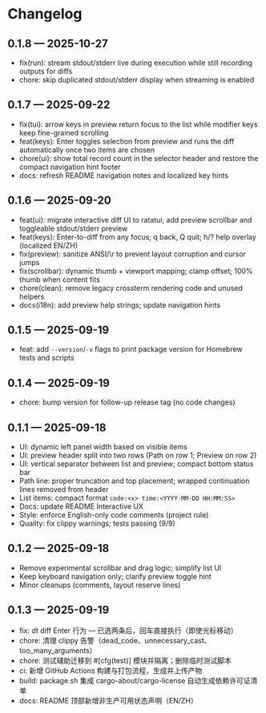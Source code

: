 # Changelog
## 0.1.8 — 2025-10-27
- fix(run): stream stdout/stderr live during execution while still recording outputs for diffs
- chore: skip duplicated stdout/stderr display when streaming is enabled

## 0.1.7 — 2025-09-22
- fix(tui): arrow keys in preview return focus to the list while modifier keys keep fine-grained scrolling
- feat(keys): Enter toggles selection from preview and runs the diff automatically once two items are chosen
- chore(ui): show total record count in the selector header and restore the compact navigation hint footer
- docs: refresh README navigation notes and localized key hints

## 0.1.6 — 2025-09-20
- feat(ui): migrate interactive diff UI to ratatui; add preview scrollbar and toggleable stdout/stderr preview
- feat(keys): Enter-to-diff from any focus; q back, Q quit; h/? help overlay (localized EN/ZH)
- fix(preview): sanitize ANSI/\r to prevent layout corruption and cursor jumps
- fix(scrollbar): dynamic thumb + viewport mapping; clamp offset; 100% thumb when content fits
- chore(clean): remove legacy crossterm rendering code and unused helpers
- docs(i18n): add preview help strings; update navigation hints

## 0.1.5 — 2025-09-19
- feat: add `--version`/`-v` flags to print package version for Homebrew tests and scripts

## 0.1.4 — 2025-09-19
- chore: bump version for follow-up release tag (no code changes)

## 0.1.1 — 2025-09-18
- UI: dynamic left panel width based on visible items
- UI: preview header split into two rows (Path on row 1; Preview on row 2)
- UI: vertical separator between list and preview; compact bottom status bar
- Path line: proper truncation and top placement; wrapped continuation lines removed from header
- List items: compact format `code:<x> time:<YYYY-MM-DD HH:MM:SS>`
- Docs: update README Interactive UX
- Style: enforce English-only code comments (project rule)
- Quality: fix clippy warnings; tests passing (9/9)
## 0.1.2 — 2025-09-18
- Remove experimental scrollbar and drag logic; simplify list UI
- Keep keyboard navigation only; clarify preview toggle hint
- Minor cleanups (comments, layout reserve lines)

## 0.1.3 — 2025-09-19
- fix: dt diff Enter 行为 — 已选两条后，回车直接执行（即使光标移动）
- chore: 清理 clippy 告警（dead_code、unnecessary_cast、too_many_arguments）
- chore: 测试辅助迁移到 #[cfg(test)] 模块并隔离；删除临时测试脚本
- ci: 新增 GitHub Actions 构建与打包流程，生成并上传产物
- build: package.sh 集成 cargo-about/cargo-license 自动生成依赖许可证清单
- docs: README 顶部新增非生产可用状态声明（EN/ZH）
